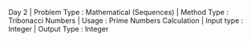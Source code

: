 Day 2 |
Problem Type : Mathematical (Sequences) |
Method Type : Tribonacci Numbers |
Usage : Prime Numbers Calculation |
Input type : Integer |
Output Type : Integer
